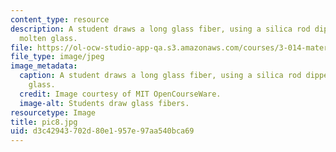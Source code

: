 ```yaml
---
content_type: resource
description: A student draws a long glass fiber, using a silica rod dipped in the
  molten glass.
file: https://ol-ocw-studio-app-qa.s3.amazonaws.com/courses/3-014-materials-laboratory-fall-2006/d3c42943702d80e1957e97aa540bca69_pic8.jpg
file_type: image/jpeg
image_metadata:
  caption: A student draws a long glass fiber, using a silica rod dipped in the molten
    glass.
  credit: Image courtesy of MIT OpenCourseWare.
  image-alt: Students draw glass fibers.
resourcetype: Image
title: pic8.jpg
uid: d3c42943-702d-80e1-957e-97aa540bca69
---
```

